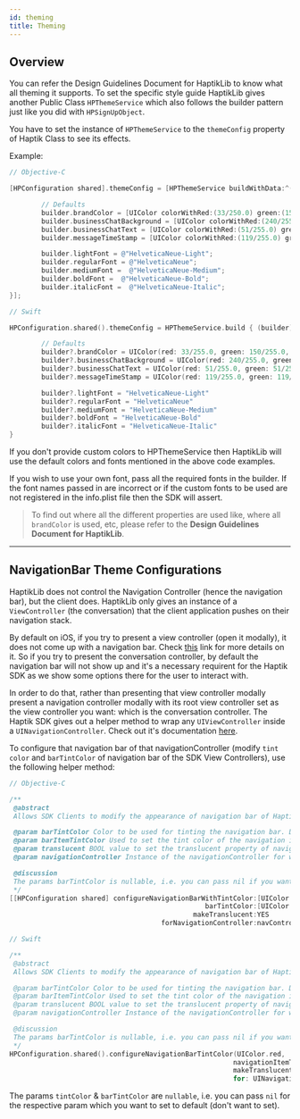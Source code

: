 ```yaml
---
id: theming
title: Theming
---
```


## Overview

You can refer the Design Guidelines Document for HaptikLib to know what all theming it supports. To set the specific style guide HaptikLib gives another Public Class `HPThemeService` which also follows the builder pattern just like you did with `HPSignUpObject`.

You have to set the instance of `HPThemeService` to the `themeConfig` property of Haptik Class to see its effects.

Example:

<!--DOCUSAURUS_CODE_TABS-->
<!--Objective-C-->

```Objective-C
// Objective-C

[HPConfiguration shared].themeConfig = [HPThemeService buildWithData:^(HPThemeServiceBuilder * _Nullable builder) {

        // Defaults
        builder.brandColor = [UIColor colorWithRed:(33/250.0) green:(150/255.0) blue:(243/255.0) alpha:1];
        builder.businessChatBackground = [UIColor colorWithRed:(240/255.0) green:(240/255.0) blue:(240/255.0) alpha:1];
        builder.businessChatText = [UIColor colorWithRed:(51/255.0) green:(51/255.0) blue:(51/255.0) alpha:1];
        builder.messageTimeStamp = [UIColor colorWithRed:(119/255.0) green:(119/255.0) blue:(119/255.0) alpha:1];

        builder.lightFont = @"HelveticaNeue-Light";
        builder.regularFont = @"HelveticaNeue";
        builder.mediumFont =  @"HelveticaNeue-Medium";
        builder.boldFont =  @"HelveticaNeue-Bold";
        builder.italicFont =  @"HelveticaNeue-Italic";
}];
```

<!--Swift-->

```Swift
// Swift

HPConfiguration.shared().themeConfig = HPThemeService.build { (builder) in

        // Defaults
        builder?.brandColor = UIColor(red: 33/255.0, green: 150/255.0, blue: 243/255.0, alpha: 1)
        builder?.businessChatBackground = UIColor(red: 240/255.0, green: 240/255.0, blue: 240/255.0, alpha: 1)
        builder?.businessChatText = UIColor(red: 51/255.0, green: 51/255.0, blue: 51/255.0, alpha: 1)
        builder?.messageTimeStamp = UIColor(red: 119/255.0, green: 119/255.0, blue: 119/255.0, alpha: 1)

        builder?.lightFont = "HelveticaNeue-Light"
        builder?.regularFont = "HelveticaNeue"
        builder?.mediumFont = "HelveticaNeue-Medium"
        builder?.boldFont = "HelveticaNeue-Bold"
        builder?.italicFont = "HelveticaNeue-Italic"
}
```

<!--END_DOCUSAURUS_CODE_TABS-->

If you don't provide custom colors to HPThemeService then HaptikLib will use the default colors and fonts mentioned in the above code examples.

If you wish to use your own font, pass all the required fonts in the builder. If the font names passed in are incorrect or if the custom fonts to be used are not registered in the info.plist file then the SDK will assert.

> To find out where all the different properties are used like, where all `brandColor` is used, etc, please refer to the **Design Guidelines Document for HaptikLib**.

---

## NavigationBar Theme Configurations

HaptikLib does not control the Navigation Controller (hence the navigation bar), but the client does. HaptikLib only gives an instance of a `ViewController` (the conversation) that the client application pushes on their navigation stack.

By default on iOS, if you try to present a view controller (open it modally), it does not come up with a navigation bar. Check [this](https://stackoverflow.com/questions/9724194/presentviewcontroller-and-displaying-navigation-bar) link for more details on it. So if you try to present the conversation controller, by default the navigation bar will not show up and it's a necessary requirent for the Haptik SDK as we show some options there for the user to interact with.

In order to do that, rather than presenting that view controller modally present a navigation controller modally with its root view controller set as the view controller you want: which is the conversation controller. The Haptik SDK gives out a helper method to wrap any `UIViewController` inside a `UINavigationController`. Check out it's documentation [here](features.md#navigation-controller-wrapper).

To configure that navigation bar of that navigationController (modify `tint color` and `barTintColor` of navigation bar of the SDK View Controllers), use the following helper method:

<!--DOCUSAURUS_CODE_TABS-->
<!--Objective-C-->

```Objective-C
// Objective-C

/**
 @abstract
 Allows SDK Clients to modify the appearance of navigation bar of HaptikLib's View Controllers

 @param barTintColor Color to be used for tinting the navigation bar. Defaults to default navigation bar tint of iOS
 @param barItemTintColor Used to set the tint color of the navigation items. This is used for the HaptikLib's viewControllers navigation items. Default color is [UIColor blackColor];
 @param translucent BOOL value to set the translucent property of navigation bar. Default is NO
 @param navigationController Instance of the navigationController for which the configurations are to be done

 @discussion
 The params barTintColor is nullable, i.e. you can pass nil if you want it to be set to default (don't want to set).
 */
[[HPConfiguration shared] configureNavigationBarWithTintColor:[UIColor redColor]
                                                 barTintColor:[UIColor whiteColor]
                                              makeTranslucent:YES
                                      forNavigationController:navController];
```

<!--Swift-->

```Swift
// Swift

/**
 @abstract
 Allows SDK Clients to modify the appearance of navigation bar of HaptikLib's View Controllers

 @param barTintColor Color to be used for tinting the navigation bar. Defaults to default navigation bar tint of iOS
 @param barItemTintColor Used to set the tint color of the navigation items. This is used for the HaptikLib's viewControllers navigation items. Default color is [UIColor blackColor];
 @param translucent BOOL value to set the translucent property of navigation bar. Default is NO
 @param navigationController Instance of the navigationController for which the configurations are to be done

 @discussion
 The params barTintColor is nullable, i.e. you can pass nil if you want it to be set to default (don't want to set).
 */
HPConfiguration.shared().configureNavigationBarTintColor(UIColor.red,
                                                        navigationItemTintColor: UIColor.white,
                                                        makeTranslucent: false,
                                                        for: UINavigationController())
```

<!--END_DOCUSAURUS_CODE_TABS-->

The params `tintColor` & `barTintColor` are `nullable`, i.e. you can pass `nil` for the respective param which you want to set to default (don't want to set).